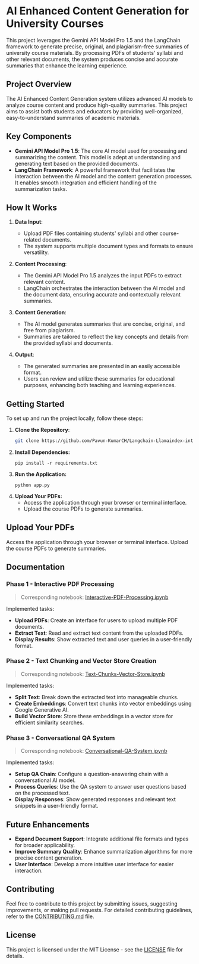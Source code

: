 # AI Enhanced Content Generation for University Courses

This project leverages the Gemini API Model Pro 1.5 and the LangChain framework to generate precise, original, and plagiarism-free summaries of university course materials. By processing PDFs of students' syllabi and other relevant documents, the system produces concise and accurate summaries that enhance the learning experience.

## Project Overview

The AI Enhanced Content Generation system utilizes advanced AI models to analyze course content and produce high-quality summaries. This project aims to assist both students and educators by providing well-organized, easy-to-understand summaries of academic materials.

## Key Components

- **Gemini API Model Pro 1.5**: The core AI model used for processing and summarizing the content. This model is adept at understanding and generating text based on the provided documents.
- **LangChain Framework**: A powerful framework that facilitates the interaction between the AI model and the content generation processes. It enables smooth integration and efficient handling of the summarization tasks.

## How It Works

1. **Data Input**:
   - Upload PDF files containing students' syllabi and other course-related documents.
   - The system supports multiple document types and formats to ensure versatility.

2. **Content Processing**:
   - The Gemini API Model Pro 1.5 analyzes the input PDFs to extract relevant content.
   - LangChain orchestrates the interaction between the AI model and the document data, ensuring accurate and contextually relevant summaries.

3. **Content Generation**:
   - The AI model generates summaries that are concise, original, and free from plagiarism.
   - Summaries are tailored to reflect the key concepts and details from the provided syllabi and documents.

4. **Output**:
   - The generated summaries are presented in an easily accessible format.
   - Users can review and utilize these summaries for educational purposes, enhancing both teaching and learning experiences.

## Getting Started

To set up and run the project locally, follow these steps:

1. **Clone the Repository**:
   ```bash
   git clone https://github.com/Pavun-KumarCH/Langchain-Llamaindex-integration-with-Gemeni-API.git
3. **Install Dependencies:**
   ```
   pip install -r requirements.txt
4. **Run the Application:**
   ```
   python app.py
5. **Upload Your PDFs:**
   - Access the application through your browser or terminal interface.
   -  Upload the course PDFs to generate summaries.

## Upload Your PDFs

Access the application through your browser or terminal interface. Upload the course PDFs to generate summaries.

## Documentation

### Phase 1 - Interactive PDF Processing
> Corresponding notebook: [Interactive-PDF-Processing.ipynb]((https://github.com/Pavun-KumarCH/Langchain-Llamaindex-integration-with-Gemeni-API/blob/main/Notebooks/Lang_Chain.ipynb))

Implemented tasks:
- **Upload PDFs**: Create an interface for users to upload multiple PDF documents.
- **Extract Text**: Read and extract text content from the uploaded PDFs.
- **Display Results**: Show extracted text and user queries in a user-friendly format.

### Phase 2 - Text Chunking and Vector Store Creation
> Corresponding notebook: [Text-Chunks-Vector-Store.ipynb](https://github.com/Pavun-KumarCH/Langchain-Llamaindex-integration-with-Gemeni-API/blob/main/Notebooks/Lang_Chain.ipynb)

Implemented tasks:
- **Split Text**: Break down the extracted text into manageable chunks.
- **Create Embeddings**: Convert text chunks into vector embeddings using Google Generative AI.
- **Build Vector Store**: Store these embeddings in a vector store for efficient similarity searches.

### Phase 3 - Conversational QA System
> Corresponding notebook: [Conversational-QA-System.ipynb](https://github.com/yourusername/ai-enhanced-content-generation/blob/main/notebooks/Conversational-QA-System.ipynb)

Implemented tasks:
- **Setup QA Chain**: Configure a question-answering chain with a conversational AI model.
- **Process Queries**: Use the QA system to answer user questions based on the processed text.
- **Display Responses**: Show generated responses and relevant text snippets in a user-friendly format.

## Future Enhancements

- **Expand Document Support**: Integrate additional file formats and types for broader applicability.
- **Improve Summary Quality**: Enhance summarization algorithms for more precise content generation.
- **User Interface**: Develop a more intuitive user interface for easier interaction.

## Contributing

Feel free to contribute to this project by submitting issues, suggesting improvements, or making pull requests. For detailed contributing guidelines, refer to the [CONTRIBUTING.md](CONTRIBUTING.md) file.

## License

This project is licensed under the MIT License - see the [LICENSE](LICENSE) file for details.
